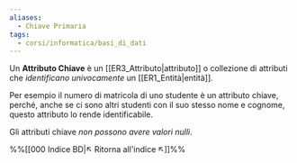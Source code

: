 ```yaml
---
aliases:
  - Chiave Primaria
tags:
  - corsi/informatica/basi_di_dati
---
```


Un **Attributo Chiave** è un [[ER3_Attributo|attributo]] o collezione di attributi che *identificano univocamente* un [[ER1_Entità|entità]].

Per esempio il numero di matricola di uno studente è un attributo chiave, perché, anche se ci sono altri studenti con il suo stesso nome e cognome, questo attributo lo rende identificabile.

Gli attributi chiave *non possono avere valori nulli*.

%%[[000 Indice BD|↖ Ritorna all'indice ↖]]%%